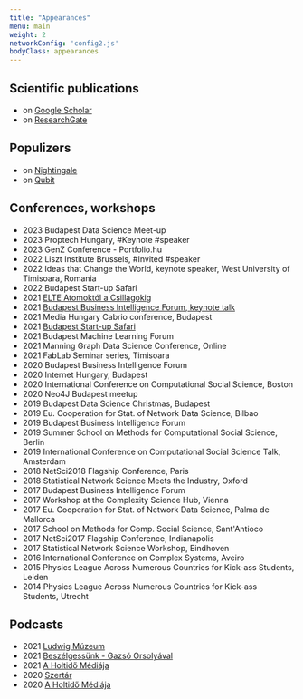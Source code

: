 ```yaml
---
title: "Appearances"
menu: main
weight: 2
networkConfig: 'config2.js'
bodyClass: appearances
---
```


## Scientific publications

- on [Google Scholar](https://scholar.google.com/citations?hl=en&user=5_ep83MAAAAJ&view_op=list_works&sortby=pubdate)
- on [ResearchGate](https://www.researchgate.net/profile/Milan-Janosov-2)
​
## Populizers

- on [Nightingale](https://nightingaledvs.com/author/milan-janosov/)
- on [Qubit](https://qubit.hu/author/janosovm)
​
## Conferences, workshops

- 2023 Budapest Data Science Meet-up
- 2023 Proptech Hungary, #Keynote #speaker
- 2023 GenZ Conference - Portfolio.hu
- 2022 Liszt Institute Brussels, #Invited #speaker
- 2022 Ideas that Change the World, keynote speaker, West University of Timisoara, Romania
- 2022 Budapest Start-up Safari
- 2021 [ELTE Atomoktól a Csillagokig](https://www.youtube.com/watch?v=LRDWvs8tRMY)
- 2021 [Budapest Business Intelligence Forum, keynote talk](https://budapestbi.hu/2021/)
- 2021 Media Hungary Cabrio conference, Budapest
- 2021 [Budapest Start-up Safari](https://vimeo.com/540658896)
- 2021 Budapest Machine Learning Forum
- 2021 Manning Graph Data Science Conference, Online
- 2021 FabLab Seminar series, Timisoara
- 2020 Budapest Business Intelligence Forum
- 2020 Internet Hungary, Budapest
- 2020 International Conference on Computational Social Science, Boston
- 2020 Neo4J Budapest meetup
- 2019 Budapest Data Science Christmas, Budapest
- 2019 Eu. Cooperation for Stat. of Network Data Science, Bilbao
- 2019 Budapest Business Intelligence Forum
- 2019 Summer School on Methods for Computational Social Science, Berlin    
- 2019 International Conference on Computational Social Science    Talk, Amsterdam    
- 2018 NetSci2018 Flagship Conference, Paris
- 2018 Statistical Network Science Meets the Industry, Oxford
- 2017 Budapest Business Intelligence Forum
- 2017 Workshop at the Complexity Science Hub, Vienna
- 2017 Eu. Cooperation for Stat. of Network Data Science, Palma de Mallorca
- 2017 School on Methods for Comp. Social Science, Sant'Antioco
- 2017 NetSci2017 Flagship Conference, Indianapolis
- 2017 Statistical Network Science Workshop, Eindhoven
- 2016 International Conference on Complex Systems, Aveiro
- 2015 Physics League Across Numerous Countries for Kick-ass Students, Leiden
- 2014 Physics League Across Numerous Countries for Kick-ass Students, Utrecht
​
## Podcasts​

- 2021 [Ludwig Múzeum](https://open.spotify.com/episode/0EhJFdOqHQsqoCeNQ4mU71?si=WPJbBW0zRR-0TFcxH5JVgA&dl_branch=1&fbclid=IwAR2xf7QLxvj7dGqqYh8qwnbhIJISzIgy4FYyJkvD1gAJq8Nud7Q7Mr8o6XU)
- 2021 [Beszélgessünk - Gazsó Orsolyával](https://www.youtube.com/watch?v=qcsXfOJzwDo)
- 2021 [A Holtidő Médiája](https://open.spotify.com/episode/4cXKv58Y71F0eTmb6dtjxD)
- 2020 [Szertár](https://open.spotify.com/episode/1XbgobeneJurTFxkW7pdUF?si=eK1HhIn1SWGFkKooyOuVVA&dl_branch=1)
- 2020 [A Holtidő Médiája](https://open.spotify.com/episode/2xp05POsTji6T43iecigap?si=1wghuRRDQBy_stEt-6OBkg)
